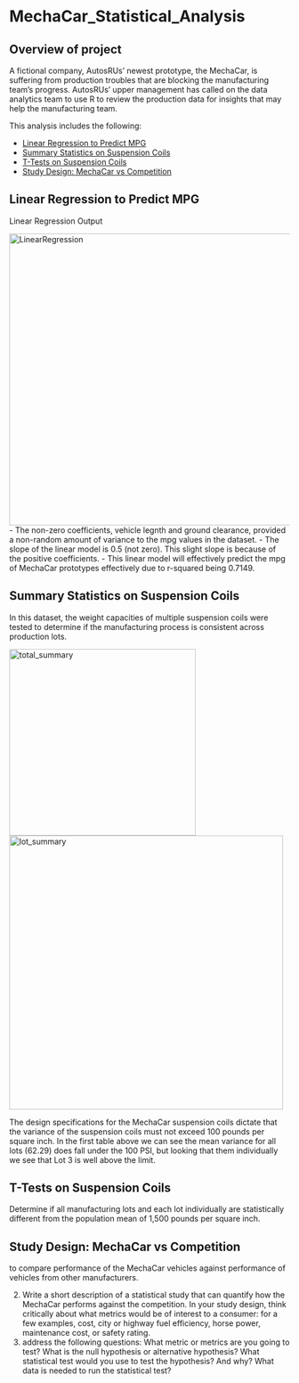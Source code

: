 # MechaCar_Statistical_Analysis

## Overview of project
A fictional company, AutosRUs’ newest prototype, the MechaCar, is suffering from production troubles that are blocking the manufacturing team’s progress. AutosRUs’ upper management has called on the data analytics team to use R to review the production data for insights that may help the manufacturing team. 

This analysis includes the following: 
- [Linear Regression to Predict MPG](#linear-regression-to-predict-mpg)
- [Summary Statistics on Suspension Coils](#summary-statistics-on-suspension-coils)
- [T-Tests on Suspension Coils](#t-tests-on-suspension-coils)
- [Study Design: MechaCar vs Competition](#study-design-mechacar-vs-competition)


## Linear Regression to Predict MPG
Linear Regression Output

<img width="524" alt="LinearRegression" src="https://user-images.githubusercontent.com/111471057/213877457-c76b930b-1ec5-4200-a96c-3d43a9d5b75c.png">
- The non-zero coefficients, vehicle legnth and ground clearance, provided a non-random amount of variance to the mpg values in the dataset.
- The slope of the linear model is 0.5 (not zero). This slight slope is because of the positive coefficients.
- This linear model will effectively predict the mpg of MechaCar prototypes effectively due to r-squared being 0.7149. 

## Summary Statistics on Suspension Coils
In this dataset, the weight capacities of multiple suspension coils were tested to determine if the manufacturing process is consistent across production lots.

<img width="335" alt="total_summary" src="https://user-images.githubusercontent.com/111471057/213877474-cf27cdc3-ecf5-45eb-ac2b-c2c1cf9e4a80.png">

<img width="492" alt="lot_summary" src="https://user-images.githubusercontent.com/111471057/213877476-ad2227a4-c6c8-4cee-aea2-0c40cd39c29f.png">

The design specifications for the MechaCar suspension coils dictate that the variance of the suspension coils must not exceed 100 pounds per square inch. In the first table above we can see the mean variance for all lots (62.29) does fall under the 100 PSI, but looking that them individually we see that Lot 3 is well above the limit. 

## T-Tests on Suspension Coils
Determine if all manufacturing lots and each lot individually are statistically different from the population mean of 1,500 pounds per square inch.


## Study Design: MechaCar vs Competition
to compare performance of the MechaCar vehicles against performance of vehicles from other manufacturers.

2. Write a short description of a statistical study that can quantify how the MechaCar performs against the competition. In your study design, think critically about what metrics would be of interest to a consumer: for a few examples, cost, city or highway fuel efficiency, horse power, maintenance cost, or safety rating.
3. address the following questions:
What metric or metrics are you going to test?
What is the null hypothesis or alternative hypothesis?
What statistical test would you use to test the hypothesis? And why?
What data is needed to run the statistical test?

